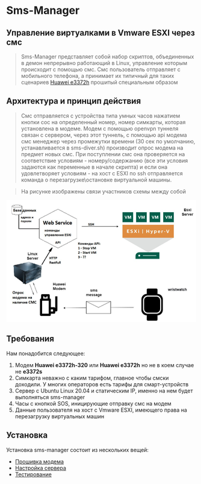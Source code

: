 # Sms-Manager
## Управление виртуалками в Vmware ESXI через смс

> Sms-Manager представляет собой набор скриптов, объединенных в демон непрерывно работающий в Linux, управление которым происходит с помощью смс.
> Смс пользователь отправляет с мобильного телефона, а принимает их типичный для таких сценариев [Huawei e3372h](https://market.yandex.ru/product--4g-lte-modem-huawei-e3372h-320/667862013?cpa=1) прошитый специальным образом
 
 
 ## Архитектура и принцип действия

> Смс отправляется с устройства типа умных часов нажатием кнопки сос на определенный номер, номер симкарты, которая установлена в модеме. Модем с помощью openvpn туннеля связан с сервером, через этот туннель, с помощью api модема смс менеджер через промежутки времени (30 сек по умолчанию, устанавливается в sms-diver.sh) производит опрос модема на предмет новых смс. При поступлении смс она проверяется на соответствие условиям - номеру/содержанию (все эти условия задаются как переменные в начале скрипта) и если она удовлетворяет условиям - на хост с ESXI по ssh отправляется команда о перезагрузке\остановке виртуальной машины.  

> На рисунке изображены связи участников схемы между собой



![Architecture](test/sms-manager.jpg)

## Требования

Нам понадобится следующее:

1. Модем **Huawei e3372h-320** или **Huawei e3372h** но не в коем случае не **e3372s** 
2. Симкарта неважно с каким тарифом, главное чтобы смски доходили. У многих операторов есть тарифы для смарт-устройств
3. Сервер c Ubuntu Linux 20.04 и статическим IP, именно на нем будет выполняться sms-manager
4. Часы с кнопкой SOS, иницирующие отправку смс на модем
5. Данные пользователя на хост с Vmware ESXI, имеющего права на перезагрузку виртуальных машин



## Установка

Установка sms-manager состоит из нескольких вещей:

- [Прошивка модема](firmware/README.md)
- [Настройка сервера](server/README.md)
- [Тестирование](test/README.md)
